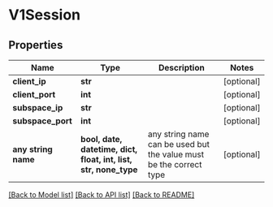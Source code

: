 # V1Session


## Properties
Name | Type | Description | Notes
------------ | ------------- | ------------- | -------------
**client_ip** | **str** |  | [optional] 
**client_port** | **int** |  | [optional] 
**subspace_ip** | **str** |  | [optional] 
**subspace_port** | **int** |  | [optional] 
**any string name** | **bool, date, datetime, dict, float, int, list, str, none_type** | any string name can be used but the value must be the correct type | [optional]

[[Back to Model list]](../README.md#documentation-for-models) [[Back to API list]](../README.md#documentation-for-api-endpoints) [[Back to README]](../README.md)


